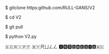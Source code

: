 $ gitclone https:github.com/RULL-GANS/V2

$ cd V2

$ git pull

$ python V2.py

🇸 🇨 🇷 🇮 🇵 🇹  🇧 🇾 尺ㄩㄥㄥ
🅸︎🅽︎🅳︎🅾︎🅽︎🅴︎🆂︎🅸︎🅰︎🇲🇨 
